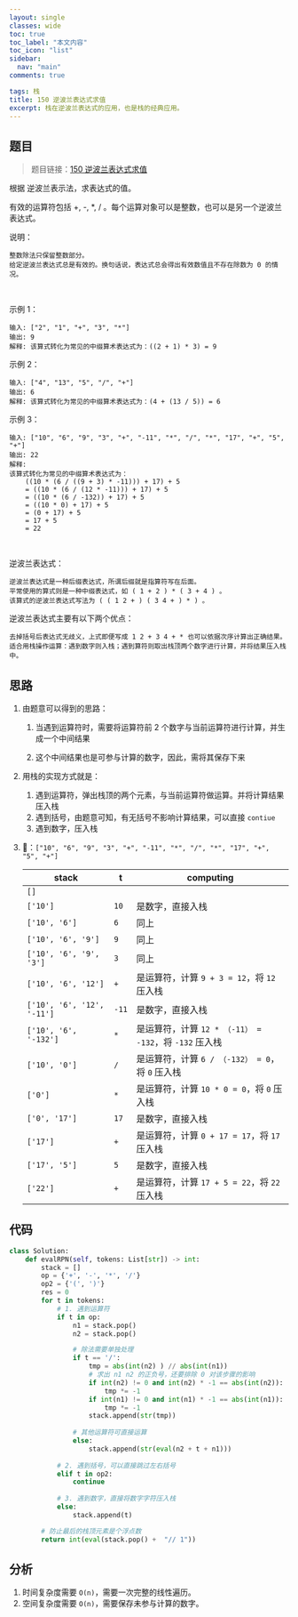 ```yaml
---
layout: single
classes: wide
toc: true
toc_label: "本文内容"
toc_icon: "list"
sidebar:
  nav: "main"
comments: true

tags: 栈
title: 150 逆波兰表达式求值
excerpt: 栈在逆波兰表达式的应用，也是栈的经典应用。
---
```


## 题目

> 题目链接：[150 逆波兰表达式求值](https://leetcode-cn.com/problems/evaluate-reverse-polish-notation/)

根据 逆波兰表示法，求表达式的值。

有效的运算符包括 +, -, *, / 。每个运算对象可以是整数，也可以是另一个逆波兰表达式。

说明：

    整数除法只保留整数部分。
    给定逆波兰表达式总是有效的。换句话说，表达式总会得出有效数值且不存在除数为 0 的情况。
 

示例 1：

    输入: ["2", "1", "+", "3", "*"]
    输出: 9
    解释: 该算式转化为常见的中缀算术表达式为：((2 + 1) * 3) = 9
示例 2：

    输入: ["4", "13", "5", "/", "+"]
    输出: 6
    解释: 该算式转化为常见的中缀算术表达式为：(4 + (13 / 5)) = 6
示例 3：

    输入: ["10", "6", "9", "3", "+", "-11", "*", "/", "*", "17", "+", "5", "+"]
    输出: 22
    解释: 
    该算式转化为常见的中缀算术表达式为：
        ((10 * (6 / ((9 + 3) * -11))) + 17) + 5
        = ((10 * (6 / (12 * -11))) + 17) + 5
        = ((10 * (6 / -132)) + 17) + 5
        = ((10 * 0) + 17) + 5
        = (0 + 17) + 5
        = 17 + 5
        = 22
 

逆波兰表达式：

    逆波兰表达式是一种后缀表达式，所谓后缀就是指算符写在后面。
    平常使用的算式则是一种中缀表达式，如 ( 1 + 2 ) * ( 3 + 4 ) 。
    该算式的逆波兰表达式写法为 ( ( 1 2 + ) ( 3 4 + ) * ) 。

逆波兰表达式主要有以下两个优点：

    去掉括号后表达式无歧义，上式即便写成 1 2 + 3 4 + * 也可以依据次序计算出正确结果。
    适合用栈操作运算：遇到数字则入栈；遇到算符则取出栈顶两个数字进行计算，并将结果压入栈中。



## 思路 

1. 由题意可以得到的思路：

   1. 当遇到运算符时，需要将运算符前 2 个数字与当前运算符进行计算，并生成一个中间结果

   2. 这个中间结果也是可参与计算的数字，因此，需将其保存下来

2. 用栈的实现方式就是：
   1. 遇到运算符，弹出栈顶的两个元素，与当前运算符做运算。并将计算结果压入栈
   2. 遇到括号，由题意可知，有无括号不影响计算结果，可以直接 `contiue`
   3. 遇到数字，压入栈

3. 🌰：`["10", "6", "9", "3", "+", "-11", "*", "/", "*", "17", "+", "5", "+"]`

    | stack                      | t     | computing                                              |
    | -------------------------- | ----- | ------------------------------------------------------ |
    | `[]`                       |       |
    | `['10']`                   | `10`  | 是数字，直接入栈                                       |
    | `['10', '6']`              | `6`   | 同上                                                   |
    | `['10', '6', '9']`         | `9`   | 同上                                                   |
    | `['10', '6', '9', '3']`    | `3`   | 同上                                                   |
    | `['10', '6', '12']`        | `+`   | 是运算符，计算 `9 + 3 = 12`，将 `12` 压入栈            |
    | `['10', '6', '12', '-11']` | `-11` | 是数字，直接入栈                                       |
    | `['10', '6', '-132']`      | `*`   | 是运算符，计算 `12 * （-11） = -132`，将 `-132` 压入栈 |
    | `['10', '0']`              | `/`   | 是运算符，计算 `6 / （-132） = 0`，将 `0` 压入栈       |
    | `['0']`                    | `*`   | 是运算符，计算 `10 * 0 = 0`，将 `0` 压入栈             |
    | `['0', '17']`              | `17`  | 是数字，直接入栈                                       |
    | `['17']`                   | `+`   | 是运算符，计算 `0 + 17 = 17`，将 `17` 压入栈           |
    | `['17', '5']`              | `5`   | 是数字，直接入栈                                       |
    | `['22']`                   | `+`   | 是运算符，计算 `17 + 5 = 22`，将 `22` 压入栈           |

## 代码 

```python
class Solution:
    def evalRPN(self, tokens: List[str]) -> int:
        stack = []
        op = {'+', '-', '*', '/'}
        op2 = {'(', ')'}
        res = 0
        for t in tokens:
            # 1. 遇到运算符
            if t in op:
                n1 = stack.pop()
                n2 = stack.pop()

                # 除法需要单独处理
                if t == '/':
                    tmp = abs(int(n2) ) // abs(int(n1))
                    # 求出 n1 n2 的正负号，还要排除 0 对该步骤的影响
                    if int(n2) != 0 and int(n2) * -1 == abs(int(n2)):
                        tmp *= -1
                    if int(n1) != 0 and int(n1) * -1 == abs(int(n1)):
                        tmp *= -1
                    stack.append(str(tmp))
                
                # 其他运算符可直接运算
                else:
                    stack.append(str(eval(n2 + t + n1)))
            
            # 2. 遇到括号，可以直接跳过左右括号
            elif t in op2:
                continue
            
            # 3. 遇到数字，直接将数字字符压入栈
            else:
                stack.append(t)

        # 防止最后的栈顶元素是个浮点数
        return int(eval(stack.pop() +  "// 1"))
```

## 分析 

1. 时间复杂度需要 `O(n)`，需要一次完整的线性遍历。
2. 空间复杂度需要 `O(n)`，需要保存未参与计算的数字。